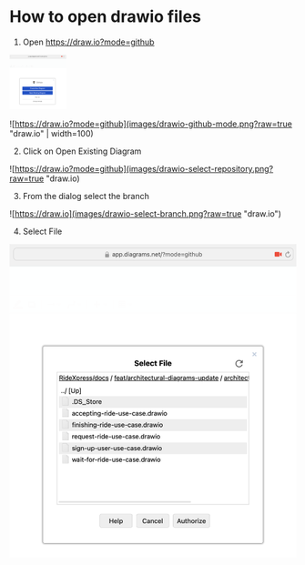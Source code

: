 # How to open drawio files

1. Open https://draw.io?mode=github

<img src="images/drawio-github-mode.png" alt="drawio" width="100"/>


![https://draw.io?mode=github](images/drawio-github-mode.png?raw=true "draw.io" | width=100)

2. Click on Open Existing Diagram

![https://draw.io?mode=github](images/drawio-select-repository.png?raw=true "draw.io)

3. From the dialog select the branch

![https://draw.io](images/drawio-select-branch.png?raw=true "draw.io")

4. Select File

![Click on File](images/drawio-select-file.png?raw=true "draw.io")
